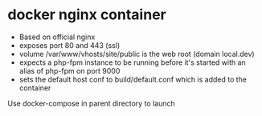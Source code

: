 # docker nginx container

- Based on official nginx
- exposes port 80 and 443 (ssl)
- volume /var/www/vhosts/site/public is the web root (domain local.dev)
- expects a php-fpm instance to be running before it's started with an alias of php-fpm on port 9000
- sets the default host conf to build/default.conf which is added to the container

Use docker-compose in parent directory to launch
  
